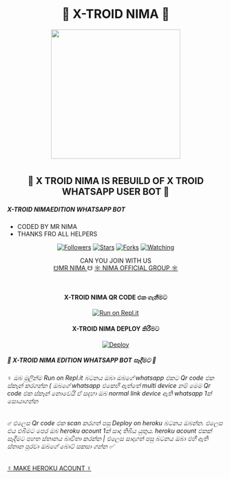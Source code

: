 <h1 align="center"><b> 🐺 X-TROID NIMA 🐺  </b></h1>

<p>
<div align="center">
  <img src="https://i.ibb.co/wyWzxgq/1275240.jpg" width="300" height="300">
	
# <h2> 🐺 X TROID NIMA IS REBUILD OF X TROID WHATSAPP USER BOT 🐺 </h2>
</div align="center">

##### X-TROID NIMAEDITION WHATSAPP BOT
* CODED BY MR NIMA
* THANKS FRO ALL HELPERS

<p align="center">
<a href="https://github.com/MRnimaofc2/X-TROID-NIMA"><img title="Followers" src="https://img.shields.io/github/followers/MRnimaofc2?color=blue&style=flat-square"></a>
<a href="https://github.com/MRnimaofc2/X-TROID-NIMA"><img title="Stars" src="https://img.shields.io/github/stars/MRnimaofc2/X-TROID-NIMA?color=red&style=flat-square"></a>
<a href="https://github.com/MRnimaofc2/X-TROID-NIMA/network/members"><img title="Forks" src="https://img.shields.io/github/forks/MRnimaofc2/X-TROID-NIMA?color=red&style=flat-square"></a>
<a href="https://github.com/MRnimaofc2/X-TROID-NIMA/watchers"><img title="Watching" src="https://img.shields.io/github/watchers/MRnimaofc2/X-TROID-NIMA?label=Watchers&color=blue&style=flat-square"></a>
</p>

 <p align="center">
     CAN YOU JOIN WITH US 
    <br>
        <a href="wa.me/94719574492"> ☋MR NIMA </a> ☋
        <a href="https://chat.whatsapp.com/Fs5ZpTLA3u64JN5a6K3a44">☼ NIMA OFFICIAL GROUP ☼</a> 
</p>
</br>

<p>
<div align="center">

	
<h4>X-TROID NIMA QR CODE එක ගැනීමට </h4>
 
[![Run on Repl.it](https://repl.it/badge/github/phaticusthiccy/WhatsAsenaDuplicated)](https://replit.com/@mrnimaofc/X-TROID-NIMA)

<h4> X-TROID NIMA DEPLOY කිරීමට </h4>
	
[![Deploy](https://www.herokucdn.com/deploy/button.svg)](https://heroku.com/deploy?template=https://github.com/MRnimaofc2/Test)
</div align="center">
</p>
	
	
	
##### 🐺 X-TROID NIMA EDITION WHATSAPP BOT සෑදීමට 🐺 

###### ♀ ඔබ මුලින්ම Run on Repl.it බටනය ඔබා ඔබගේ whatsapp  එකට Qr code එක ස්කෑන් කරගන්න ( ඔබගේ whatsapp එකෙහි ඇත්තේ multi device නම් මෙම Qr code එක ස්කෑන් නොවෙයි ඒ සදහා ඔබ normal link device ඇති whatsapp 1ක් සොයාගන්න 

###### ☌ එලෙස Qr code එක scan කරගත් පසු Deploy on heroku  බටනය ඔබන්න. එලෙස එය එබීමට පෙර ඔබ heroku acount 1ක් සාදා තිබිය යුතුය.  heroku acount එකක් සෑදීමට පහත ස්තානය බාවිතා කරන්න | එලෙස සාදාගත් පසු බටනය ඔබා එහි ඇති ස්තාන පුරවා ඔබගේ බොට් සකසා ගන්න ✅



 <a href="https://id.heroku.com/signup/login">☿ MAKE HEROKU ACOUNT ☿ </a>

